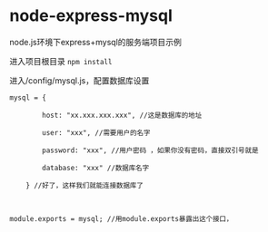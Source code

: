 # node-express-mysql
node.js环境下express+mysql的服务端项目示例

进入项目根目录
`npm install`

进入/config/mysql.js，配置数据库设置
```
mysql = {

        host: "xx.xxx.xxx.xxx", //这是数据库的地址

        user: "xxx", //需要用户的名字

        password: "xxx", //用户密码 ，如果你没有密码，直接双引号就是

        database: "xxx" //数据库名字

    } //好了，这样我们就能连接数据库了



module.exports = mysql; //用module.exports暴露出这个接口，
```
